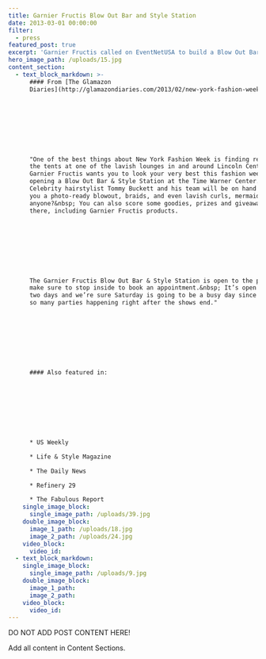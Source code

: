 ```yaml
---
title: Garnier Fructis Blow Out Bar and Style Station
date: 2013-03-01 00:00:00
filter:
  - press
featured_post: true
excerpt: 'Garnier Fructis called on EventNetUSA to build a Blow Out Bar & Style Station at the Time Warner Center for New York Fashion Week. This PR event caused a buzz among bloggers and celebrity magazines.'
hero_image_path: /uploads/15.jpg
content_section:
  - text_block_markdown: >-
      #### From [The Glamazon
      Diaries](http://glamazondiaries.com/2013/02/new-york-fashion-week-lounge-garnier-fructis-blow-out-bar-style-station.html):









      "One of the best things about New York Fashion Week is finding refuge from
      the tents at one of the lavish lounges in and around Lincoln Center.&nbsp;
      Garnier Fructis wants you to look your very best this fashion week by
      opening a Blow Out Bar & Style Station at the Time Warner Center.&nbsp;
      Celebrity hairstylist Tommy Buckett and his team will be on hand to give
      you a photo-ready blowout, braids, and even lavish curls, mermaid waves
      anyone?&nbsp; You can also score some goodies, prizes and giveaways while
      there, including Garnier Fructis products.









      The Garnier Fructis Blow Out Bar & Style Station is open to the public but
      make sure to stop inside to book an appointment.&nbsp; It’s open for just
      two days and we’re sure Saturday is going to be a busy day since there are
      so many parties happening right after the shows end."









      #### Also featured in:









      * US Weekly

      * Life & Style Magazine

      * The Daily News

      * Refinery 29

      * The Fabulous Report
    single_image_block:
      single_image_path: /uploads/39.jpg
    double_image_block:
      image_1_path: /uploads/18.jpg
      image_2_path: /uploads/24.jpg
    video_block:
      video_id:
  - text_block_markdown:
    single_image_block:
      single_image_path: /uploads/9.jpg
    double_image_block:
      image_1_path:
      image_2_path:
    video_block:
      video_id:
---
```



DO NOT ADD POST CONTENT HERE!

Add all content in Content Sections.